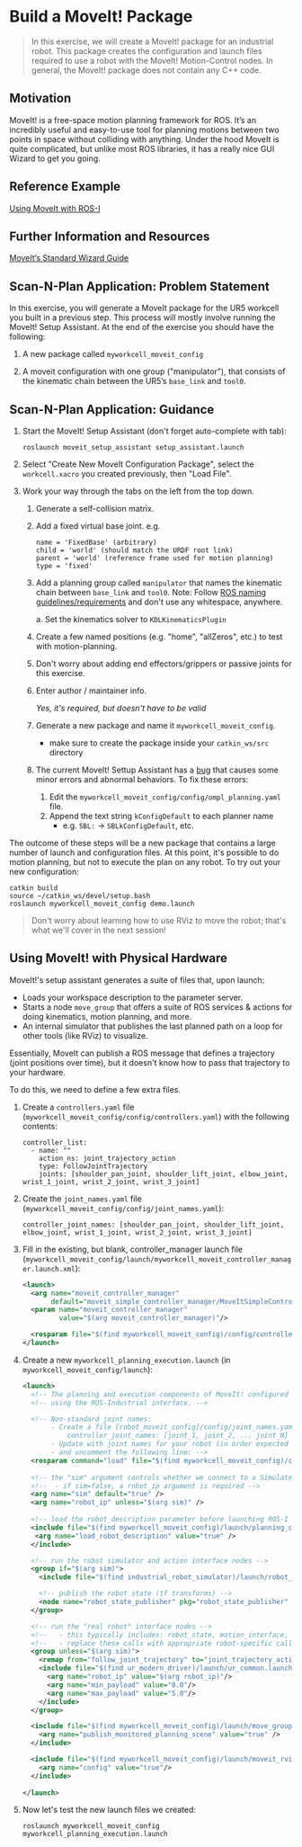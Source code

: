 ﻿# Build a MoveIt! Package
>In this exercise, we will create a MoveIt! package for an industrial robot. This package creates the configuration and launch files required to use a robot with the MoveIt! Motion-Control nodes. In general, the MoveIt! package does not contain any C++ code.

## Motivation
MoveIt! is a free-space motion planning framework for ROS. It’s an incredibly useful and easy-to-use tool for planning motions between two points in space without colliding with anything. Under the hood MoveIt is quite complicated, but unlike most ROS libraries, it has a really nice GUI Wizard to get you going.

## Reference Example
[Using MoveIt with ROS-I](http://wiki.ros.org/Industrial/Tutorials/Create_a_MoveIt_Pkg_for_an_Industrial_Robot)

## Further Information and Resources
[MoveIt’s Standard Wizard Guide](http://docs.ros.org/kinetic/api/moveit_tutorials/html/doc/setup_assistant/setup_assistant_tutorial.html)

## Scan-N-Plan Application: Problem Statement
In this exercise, you will generate a MoveIt package for the UR5 workcell you built in a previous step. This process will mostly involve running the MoveIt! Setup Assistant. At the end of the exercise you should have the following:

 1. A new package called `myworkcell_moveit_config`

 1. A moveit configuration with one group ("manipulator"), that consists of the kinematic chain between the UR5’s `base_link` and `tool0`.

## Scan-N-Plan Application: Guidance

 1. Start the MoveIt! Setup Assistant (don't forget auto-complete with tab):

    ```
    roslaunch moveit_setup_assistant setup_assistant.launch
    ```

 1. Select "Create New MoveIt Configuration Package", select the `workcell.xacro` you created previously, then "Load File".

 1. Work your way through the tabs on the left from the top down.

    1. Generate a self-collision matrix.
    1. Add a fixed virtual base joint. e.g.

       ```
       name = 'FixedBase' (arbitrary)
       child = 'world' (should match the URDF root link)
       parent = 'world' (reference frame used for motion planning)
       type = 'fixed'
       ```

    1. Add a planning group called `manipulator` that names the kinematic chain between `base_link` and `tool0`. Note: Follow [ROS naming guidelines/requirements](http://wiki.ros.org/ROS/Patterns/Conventions) and don't use any whitespace, anywhere. 

       a. Set the kinematics solver to `KDLKinematicsPlugin`

    1. Create a few named positions (e.g. "home", "allZeros", etc.) to test with motion-planning.

    1. Don't worry about adding end effectors/grippers or passive joints for this exercise.

    1. Enter author / maintainer info.

       _Yes, it's required, but doesn't have to be valid_

    1. Generate a new package and name it `myworkcell_moveit_config`.
       * make sure to create the package inside your `catkin_ws/src` directory

    1. The current MoveIt! Settup Assistant has a [bug](https://github.com/ros-planning/moveit/issues/955) that causes some minor errors and abnormal behaviors.  To fix these errors:
       1. Edit the `myworkcell_moveit_config/config/ompl_planning.yaml` file.
       1. Append the text string `kConfigDefault` to each planner name
          * e.g. `SBL:` -> `SBLkConfigDefault`, etc.

 The outcome of these steps will be a new package that contains a large number of launch and configuration files. At this point, it's possible to do motion planning, but not to execute the plan on any robot.  To try out your new configuration:

    catkin build
    source ~/catkin_ws/devel/setup.bash
    roslaunch myworkcell_moveit_config demo.launch

> Don't worry about learning how to use RViz to move the robot; that's what we'll cover in the next session!

## Using MoveIt! with Physical Hardware

MoveIt!'s setup assistant generates a suite of files that, upon launch:

 * Loads your workspace description to the parameter server.
 * Starts a node `move_group` that offers a suite of ROS services & actions for doing kinematics, motion planning, and more.
 * An internal simulator that publishes the last planned path on a loop for other tools (like RViz) to visualize.

Essentially, MoveIt can publish a ROS message that defines a trajectory (joint positions over time), but it doesn't know how to pass that trajectory to your hardware.

To do this, we need to define a few extra files.

 1. Create a `controllers.yaml` file (`myworkcell_moveit_config/config/controllers.yaml`) with the following contents:

    ```
    controller_list:
      - name: ""
        action_ns: joint_trajectory_action
        type: FollowJointTrajectory
        joints: [shoulder_pan_joint, shoulder_lift_joint, elbow_joint, wrist_1_joint, wrist_2_joint, wrist_3_joint]
     ```

 1. Create the `joint_names.yaml` file (`myworkcell_moveit_config/config/joint_names.yaml`):

    ```
    controller_joint_names: [shoulder_pan_joint, shoulder_lift_joint, elbow_joint, wrist_1_joint, wrist_2_joint, wrist_3_joint]
    ```

 1. Fill in the existing, but blank, controller_manager launch file (`myworkcell_moveit_config/launch/myworkcell_moveit_controller_manager.launch.xml`):

    ``` xml
    <launch>
      <arg name="moveit_controller_manager"
           default="moveit_simple_controller_manager/MoveItSimpleControllerManager"/>
      <param name="moveit_controller_manager"
             value="$(arg moveit_controller_manager)"/>

      <rosparam file="$(find myworkcell_moveit_config)/config/controllers.yaml"/>
    </launch>
    ```

 1. Create a new `myworkcell_planning_execution.launch` (in `myworkcell_moveit_config/launch`):
 
    ``` xml
    <launch>
      <!-- The planning and execution components of MoveIt! configured to run -->
      <!-- using the ROS-Industrial interface. -->

      <!-- Non-standard joint names:
           - Create a file [robot_moveit_config]/config/joint_names.yaml
               controller_joint_names: [joint_1, joint_2, ... joint_N]
           - Update with joint names for your robot (in order expected by rbt controller)
           - and uncomment the following line: -->
      <rosparam command="load" file="$(find myworkcell_moveit_config)/config/joint_names.yaml"/>
 
      <!-- the "sim" argument controls whether we connect to a Simulated or Real robot -->
      <!--  - if sim=false, a robot_ip argument is required -->
      <arg name="sim" default="true" />
      <arg name="robot_ip" unless="$(arg sim)" />
 
      <!-- load the robot_description parameter before launching ROS-I nodes -->
      <include file="$(find myworkcell_moveit_config)/launch/planning_context.launch" >
       <arg name="load_robot_description" value="true" />
      </include>

      <!-- run the robot simulator and action interface nodes -->
      <group if="$(arg sim)">
        <include file="$(find industrial_robot_simulator)/launch/robot_interface_simulator.launch" />

        <!-- publish the robot state (tf transforms) -->
        <node name="robot_state_publisher" pkg="robot_state_publisher" type="robot_state_publisher" />
      </group>

      <!-- run the "real robot" interface nodes -->
      <!--   - this typically includes: robot_state, motion_interface, and joint_trajectory_action nodes -->
      <!--   - replace these calls with appropriate robot-specific calls or launch files -->
      <group unless="$(arg sim)">
        <remap from="follow_joint_trajectory" to="joint_trajectory_action"/>
        <include file="$(find ur_modern_driver)/launch/ur_common.launch" >
          <arg name="robot_ip" value="$(arg robot_ip)"/>
          <arg name="min_payload" value="0.0"/>
          <arg name="max_payload" value="5.0"/>
        </include>
      </group>

      <include file="$(find myworkcell_moveit_config)/launch/move_group.launch">
        <arg name="publish_monitored_planning_scene" value="true" />
      </include>

      <include file="$(find myworkcell_moveit_config)/launch/moveit_rviz.launch">
        <arg name="config" value="true"/>
      </include>
  
    </launch>
    ```

 1. Now let's test the new launch files we created:

    ```
    roslaunch myworkcell_moveit_config myworkcell_planning_execution.launch
    ```
